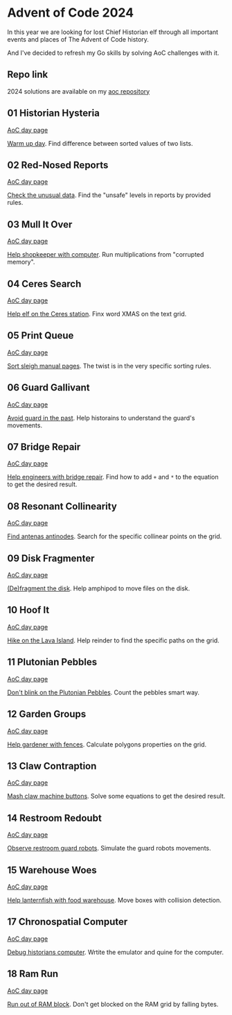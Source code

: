 # Advent of Code 2024
In this year we are looking for lost Chief Historian elf through all important
events and places of The Advent of Code history.

And I've decided to refresh my Go skills by solving AoC challenges with it.

## Repo link
2024 solutions are available on my [aoc repository](https://github.com/insomnes/aoc/tree/main/2024)

## 01 Historian Hysteria
[AoC day page](https://adventofcode.com/2024/day/1)

[Warm up day](01_history.md). Find difference between sorted values of two lists.

## 02 Red-Nosed Reports
[AoC day page](https://adventofcode.com/2024/day/2)

[Check the unusual data](02_reports.md). Find the "unsafe" levels in reports by provided rules.

## 03 Mull It Over
[AoC day page](https://adventofcode.com/2024/day/3)

[Help shopkeeper with computer](03_mull.md). Run multiplications from "corrupted memory".

## 04 Ceres Search
[AoC day page](https://adventofcode.com/2024/day/4)

[Help elf on the Ceres station](04_ceres.md). Finx word XMAS on the text grid.

## 05 Print Queue
[AoC day page](https://adventofcode.com/2024/day/5)

[Sort sleigh manual pages](05_queue.md). The twist is in the very specific sorting rules.

## 06 Guard Gallivant
[AoC day page](https://adventofcode.com/2024/day/6)

[Avoid guard in the past](06_guard.md). Help historains to understand the guard's movements.

## 07 Bridge Repair
[AoC day page](https://adventofcode.com/2024/day/7)

[Help engineers with bridge repair](07_repair.md). Find how to add `+` and `*` to the equation to get the desired result.

## 08 Resonant Collinearity
[AoC day page](https://adventofcode.com/2024/day/8)

[Find antenas antinodes](08_resonant.md). Search for the specific collinear points on the grid.

## 09 Disk Fragmenter
[AoC day page](https://adventofcode.com/2024/day/9)

[(De)fragment the disk](09_disk.md). Help amphipod to move files on the disk.

## 10 Hoof It
[AoC day page](https://adventofcode.com/2024/day/10)

[Hike on the Lava Island](10_hoof.md). Help reinder to find the specific paths on the grid.

## 11 Plutonian Pebbles
[AoC day page](https://adventofcode.com/2024/day/11)

[Don't blink on the Plutonian Pebbles](11_pebbles.md). Count the pebbles smart way.

## 12 Garden Groups
[AoC day page](https://adventofcode.com/2024/day/12)

[Help gardener with fences](12_garden.md). Calculate polygons properties on the grid.

## 13 Claw Contraption
[AoC day page](https://adventofcode.com/2024/day/13)

[Mash claw machine buttons](13_claw.md). Solve some equations to get the desired result.

## 14 Restroom Redoubt
[AoC day page](https://adventofcode.com/2024/day/14)

[Observe restroom guard robots](14_restroom.md). Simulate the guard robots movements.

## 15 Warehouse Woes
[AoC day page](https://adventofcode.com/2024/day/15)

[Help lanternfish with food warehouse](15_warehouse.md). Move boxes with collision detection.

## 17 Chronospatial Computer
[AoC day page](https://adventofcode.com/2024/day/17)

[Debug historians computer](17_computer.md). Wrtite the emulator and quine for the computer.

## 18 Ram Run
[AoC day page](https://adventofcode.com/2024/day/18)

[Run out of RAM block](18_ramrun.md). Don't get blocked on the RAM grid by falling bytes.
